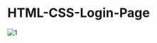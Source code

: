 # HTML-CSS-Login-Page
![1](https://user-images.githubusercontent.com/88106043/195928249-f487b013-4ba2-4831-b6b1-30a1f0182c4e.PNG)
